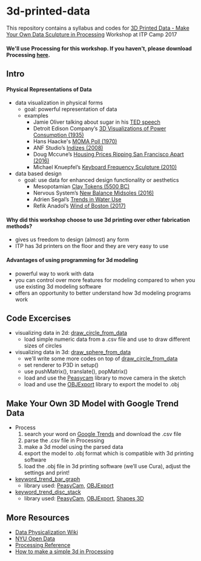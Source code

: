 # 3d-printed-data
This repository contains a syllabus and codes for [3D Printed Data - Make Your Own Data Sculpture in Processing](https://itp.nyu.edu/camp2017/session/31) Workshop at ITP Camp 2017

#### We'll use Processing for this workshop. If you haven't, please download Processing [here](https://processing.org/download/).

## Intro

#### Physical Representations of Data
- data visualization in physical forms
  - goal: powerful representation of data
  - examples
    - Jamie Oliver talking about sugar in his [TED speech](https://www.youtube.com/watch?v=fzMXgnTN2w4)
    - Detroit Edison Company’s [3D Visualizations of Power Consumption (1935)](http://dataphys.org/list/electricity-power-demand/)
    - Hans Haacke's [MOMA Poll (1970)](http://www.arts.ucsb.edu/faculty/budgett/algorithmic_art/haacke.html)
    - ANF Studio’s [Indizes (2008)](http://anf.nu/indizes/)
    - Doug Mccune’s [Housing Prices Ripping San Francisco Apart (2016)](http://dougmccune.com/blog/2016/07/21/sculpture-of-housing-prices-ripping-san-francisco-apart/)
    - Michael Knuepfel’s [Keyboard Frequency Sculpture (2010)](https://vimeo.com/20277306)
- data based design
  - goal: use data for enhanced design functionality or aesthetics
    - Mesopotamian [Clay Tokens (5500 BC)](http://dataphys.org/list/mesopotamian-clay-tokens/)
    - Nervous System’s [New Balance Midsoles (2016)](http://n-e-r-v-o-u-s.com/projects/albums/new-balance-midsoles/)
    - Adrien Segal’s [Trends in Water Use](https://www.adriensegal.com/trends-in-water-use)
    - Refik Anadol’s [Wind of Boston (2017)](http://www.refikanadol.com/works/wind-of-boston-data-paintings/)

#### Why did this workshop choose to use 3d printing over other fabrication methods?
- gives us freedom to design (almost) any form
- ITP has 3d printers on the floor and they are very easy to use

#### Advantages of using programming for 3d modeling
- powerful way to work with data
- you can control over more features for modeling compared to when you use existing 3d modeling software
- offers an opportunity to better understand how 3d modeling programs work

## Code Excercises
- visualizing data in 2d: [draw_circle_from_data](https://github.com/pyeseul/3d-printed-data/tree/master/draw_circle_from_data)
  - load simple numeric data from a .csv file and use to draw different sizes of circles
- visualizing data in 3d: [draw_sphere_from_data](https://github.com/pyeseul/3d-printed-data/tree/master/draw_sphere_from_data)
  - we'll write some more codes on top of [draw_circle_from_data](https://github.com/pyeseul/3d-printed-data/tree/master/draw_circle_from_data)
  - set renderer to P3D in setup()
  - use pushMatrix(), translate(), popMatrix()
  - load and use the [Peasycam](http://mrfeinberg.com/peasycam/) library to move camera in the sketch
  - load and use the [OBJExport](http://n-e-r-v-o-u-s.com/tools/obj/) library to export the model to .obj

## Make Your Own 3D Model with Google Trend Data
- Process
  1. search your word on [Google Trends](https://trends.google.com/trends/) and download the .csv file
  2. parse the .csv file in Processing
  3. make a 3d model using the parsed data
  4. export the model to .obj format which is compatible with 3d printing software
  5. load the .obj file in 3d printing software (we’ll use Cura), adjust the settings and print!
- [keyword_trend_bar_graph](https://github.com/pyeseul/3d-printed-data/tree/master/keyword_trend_bar_graph)
    - library used: [PeasyCam](http://mrfeinberg.com/peasycam/), [OBJExport](http://n-e-r-v-o-u-s.com/tools/obj/)
- [keyword_trend_disc_stack](https://github.com/pyeseul/3d-printed-data/tree/master/keyword_trend_stacked_discs)
    - library used: [PeasyCam](http://mrfeinberg.com/peasycam/), [OBJExport](http://n-e-r-v-o-u-s.com/tools/obj/), [Shapes 3D](http://www.lagers.org.uk/s3d4p/ref/index.html)    
    
## More Resources
- [Data Physicalization Wiki](http://dataphys.org/)
- [NYU Open Data](https://opendata.cityofnewyork.us/data/)
- [Processing Reference](https://processing.org/reference/)
- [How to make a simple 3d in Processing](https://www.uni-weimar.de/kunst-und-gestaltung/wiki/images/How_to_make_a_simple_3D_in_processing.pdf)

